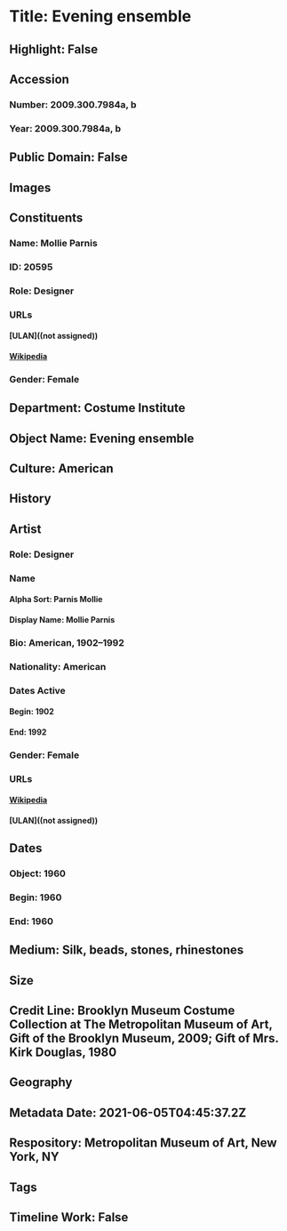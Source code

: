 # Title: Evening ensemble
## Highlight: False
## Accession
### Number: 2009.300.7984a, b
### Year: 2009.300.7984a, b
## Public Domain: False
## Images
## Constituents
### Name: Mollie Parnis
### ID: 20595
### Role: Designer
### URLs
#### [ULAN]((not assigned))
#### [Wikipedia](https://www.wikidata.org/wiki/Q6896661)
### Gender: Female
## Department: Costume Institute
## Object Name: Evening ensemble
## Culture: American
## History
## Artist
### Role: Designer
### Name
#### Alpha Sort: Parnis Mollie
#### Display Name: Mollie Parnis
### Bio: American, 1902–1992
### Nationality: American
### Dates Active
#### Begin: 1902
#### End: 1992
### Gender: Female
### URLs
#### [Wikipedia](https://www.wikidata.org/wiki/Q6896661)
#### [ULAN]((not assigned))
## Dates
### Object: 1960
### Begin: 1960
### End: 1960
## Medium: Silk, beads, stones, rhinestones
## Size
## Credit Line: Brooklyn Museum Costume Collection at The Metropolitan Museum of Art, Gift of the Brooklyn Museum, 2009; Gift of Mrs. Kirk Douglas, 1980
## Geography
## Metadata Date: 2021-06-05T04:45:37.2Z
## Respository: Metropolitan Museum of Art, New York, NY
## Tags
## Timeline Work: False